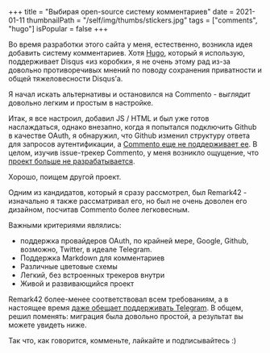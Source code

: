 +++
title = "Выбирая open-source систему комментариев"
date = 2021-01-11
thumbnailPath = "/self/img/thumbs/stickers.jpg"
tags = ["comments", "hugo"]
isPopular = false
+++

Во время разработки этого сайта у меня, естественно, возникла идея добавить систему комментариев. 
Хотя [Hugo](https://gohugo.io/), который я использую, поддерживает Disqus «из коробки», 
я не очень этому рад из-за довольно противоречивых мнений по поводу
сохранения приватности и общей тяжеловесности Disqus’а.

Я начал искать альтернативы и остановился на Commento - выглядит довольно легким и простым в настройке.

Итак, я все настроил, добавил JS / HTML и был уже готов наслаждаться, однако внезапно,
когда я попытался подключить Github в качестве OAuth, я обнаружил,
что Github изменил структуру ответа для запросов аутентификации, а [Commento еще не поддерживает ее](https://gitlab.com/commento/commento/-/issues/367).
В целом, изучив issue-трекер Commento, у меня возникло ощущение, что [проект больше не разрабатывается](https://gitlab.com/commento/commento/-/issues/377).

Хорошо, поищем другой проект.

Одним из кандидатов, который я сразу рассмотрел, 
был Remark42 - изначально я также рассматривал его, но был не очень доволен его дизайном,
посчитав Commento более легковесным.

Важными критериями являлись:
- поддержка провайдеров OAuth, по крайней мере, Google, Github, возможно, Twitter, в идеале Telegram.
- Поддержка Markdown для комментариев
- Различные цветовые схемы
- Легкий, без встроенных трекеров внутри
- Живой и развивающийся проект

Remark42 более-менее соответствовал всем требованиям, 
а в настоящее время [даже обещает поддерживать Telegram](https://github.com/umputun/remark42/issues/707).
В общем, решил поменять: миграция была довольно простой, а результат вы можете увидеть ниже.

Так что, как говорится, комменьте, лайкайте и подписывайтесь :)
